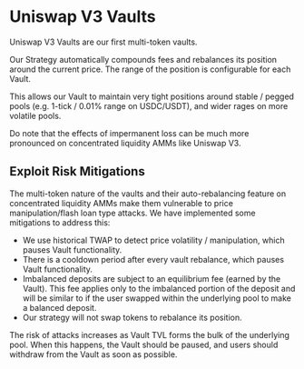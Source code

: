 # Uniswap V3 Vaults

Uniswap V3 Vaults are our first multi-token vaults.

Our Strategy automatically compounds fees and rebalances its position around the current price. The range of the position is configurable for each Vault.

This allows our Vault to maintain very tight positions around stable / pegged pools (e.g. 1-tick / 0.01% range on USDC/USDT), and wider rages on more volatile pools.

Do note that the effects of impermanent loss can be much more pronounced on concentrated liquidity AMMs like Uniswap V3.

## Exploit Risk Mitigations

The multi-token nature of the vaults and their auto-rebalancing feature on concentrated liquidity AMMs make them vulnerable to price manipulation/flash loan type attacks. We have implemented some mitigations to address this:

* We use historical TWAP to detect price volatility / manipulation, which pauses Vault functionality.
* There is a cooldown period after every vault rebalance, which pauses Vault functionality.
* Imbalanced deposits are subject to an equilibrium fee (earned by the Vault). This fee applies only to the imbalanced portion of the deposit and will be similar to if the user swapped within the underlying pool to make a balanced deposit.
* Our strategy will not swap tokens to rebalance its position.

The risk of attacks increases as Vault TVL forms the bulk of the underlying pool. When this happens, the Vault should be paused, and users should withdraw from the Vault as soon as possible.


